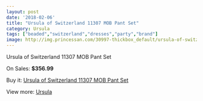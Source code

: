 ```yaml
---
layout: post
date: '2018-02-06'
title: "Ursula of Switzerland 11307 MOB Pant Set"
category: Ursula
tags: ["beaded","switzerland","dresses","party","brand"]
image: http://img.princessan.com/30997-thickbox_default/ursula-of-switzerland-11307-mob-pant-set.jpg
---
```

Ursula of Switzerland 11307 MOB Pant Set

On Sales: **$356.99**
<a href="https://www.princessan.com/en/ursula/14110-ursula-of-switzerland-11307-mob-pant-set.html"><amp-img layout="responsive" width="600" height="600" src="//img.princessan.com/30997-thickbox_default/ursula-of-switzerland-11307-mob-pant-set.jpg" alt="Ursula of Switzerland 11307 MOB Pant Set 0" /></a>

Buy it: [Ursula of Switzerland 11307 MOB Pant Set](https://www.princessan.com/en/ursula/14110-ursula-of-switzerland-11307-mob-pant-set.html "Ursula of Switzerland 11307 MOB Pant Set")

View more: [Ursula](https://www.princessan.com/en/72-ursula "Ursula")